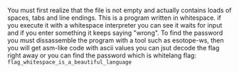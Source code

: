 You must first realize that the file is not empty and actually contains loads of spaces, tabs and line endings. This is a program written in whitespace.
if you execute it with a whitespace interpreter you can see it waits for input and if you enter something it keeps saying "wrong".
To find the password you must dissassemble the program with a tool such as esotope-ws, then you will get asm-like code with ascii values
you can jsut decode the flag right away or you can find the password which is whitelang
flag: `flag_whitespace_is_a_beautiful_language`
